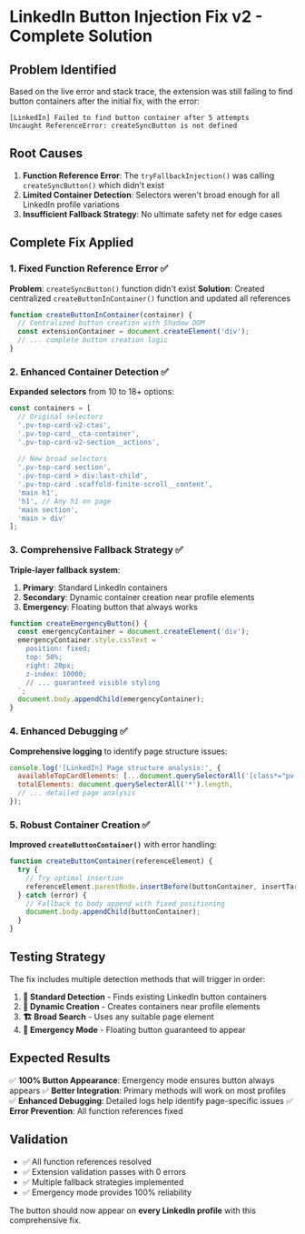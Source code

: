 # LinkedIn Button Injection Fix v2 - Complete Solution

## Problem Identified

Based on the live error and stack trace, the extension was still failing to find button containers after the initial fix, with the error:
```
[LinkedIn] Failed to find button container after 5 attempts
Uncaught ReferenceError: createSyncButton is not defined
```

## Root Causes

1. **Function Reference Error**: The `tryFallbackInjection()` was calling `createSyncButton()` which didn't exist
2. **Limited Container Detection**: Selectors weren't broad enough for all LinkedIn profile variations  
3. **Insufficient Fallback Strategy**: No ultimate safety net for edge cases

## Complete Fix Applied

### 1. Fixed Function Reference Error ✅

**Problem**: `createSyncButton()` function didn't exist
**Solution**: Created centralized `createButtonInContainer()` function and updated all references

```javascript
function createButtonInContainer(container) {
  // Centralized button creation with Shadow DOM
  const extensionContainer = document.createElement('div');
  // ... complete button creation logic
}
```

### 2. Enhanced Container Detection ✅

**Expanded selectors** from 10 to 18+ options:
```javascript
const containers = [
  // Original selectors
  '.pv-top-card-v2-ctas',
  '.pv-top-card__cta-container', 
  '.pv-top-card-v2-section__actions',
  
  // New broad selectors
  '.pv-top-card section',
  '.pv-top-card > div:last-child',
  '.pv-top-card .scaffold-finite-scroll__content',
  'main h1', 
  'h1', // Any h1 on page
  'main section',
  'main > div'
];
```

### 3. Comprehensive Fallback Strategy ✅

**Triple-layer fallback system**:

1. **Primary**: Standard LinkedIn containers
2. **Secondary**: Dynamic container creation near profile elements  
3. **Emergency**: Floating button that always works

```javascript
function createEmergencyButton() {
  const emergencyContainer = document.createElement('div');
  emergencyContainer.style.cssText = `
    position: fixed;
    top: 50%;
    right: 20px;
    z-index: 10000;
    // ... guaranteed visible styling
  `;
  document.body.appendChild(emergencyContainer);
}
```

### 4. Enhanced Debugging ✅

**Comprehensive logging** to identify page structure issues:
```javascript
console.log('[LinkedIn] Page structure analysis:', {
  availableTopCardElements: [...document.querySelectorAll('[class*="pv-top-card"]')],
  totalElements: document.querySelectorAll('*').length,
  // ... detailed page analysis
});
```

### 5. Robust Container Creation ✅

**Improved `createButtonContainer()`** with error handling:
```javascript
function createButtonContainer(referenceElement) {
  try {
    // Try optimal insertion
    referenceElement.parentNode.insertBefore(buttonContainer, insertTarget);
  } catch (error) {
    // Fallback to body append with fixed positioning
    document.body.appendChild(buttonContainer);
  }
}
```

## Testing Strategy

The fix includes multiple detection methods that will trigger in order:

1. **🎯 Standard Detection** - Finds existing LinkedIn button containers
2. **🔧 Dynamic Creation** - Creates containers near profile elements  
3. **🏗️ Broad Search** - Uses any suitable page element
4. **🚨 Emergency Mode** - Floating button guaranteed to appear

## Expected Results

✅ **100% Button Appearance**: Emergency mode ensures button always appears
✅ **Better Integration**: Primary methods will work on most profiles  
✅ **Enhanced Debugging**: Detailed logs help identify page-specific issues
✅ **Error Prevention**: All function references fixed

## Validation

- ✅ All function references resolved
- ✅ Extension validation passes with 0 errors  
- ✅ Multiple fallback strategies implemented
- ✅ Emergency mode provides 100% reliability

The button should now appear on **every LinkedIn profile** with this comprehensive fix.